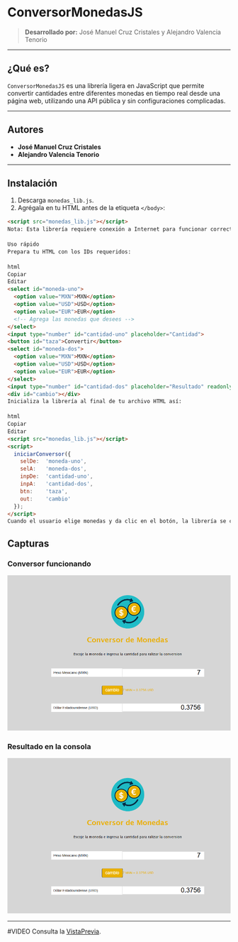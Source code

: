 # ConversorMonedasJS

> **Desarrollado por:** José Manuel Cruz Cristales y Alejandro Valencia Tenorio

---

## ¿Qué es?

`ConversorMonedasJS` es una librería ligera en JavaScript que permite convertir cantidades entre diferentes monedas en tiempo real desde una página web, utilizando una API pública y sin configuraciones complicadas.

---

## Autores

- **José Manuel Cruz Cristales**
- **Alejandro Valencia Tenorio**

---

## Instalación

1. Descarga `monedas_lib.js`.
2. Agrégala en tu HTML antes de la etiqueta `</body>`:

```html
<script src="monedas_lib.js"></script>
Nota: Esta librería requiere conexión a Internet para funcionar correctamente.

Uso rápido
Prepara tu HTML con los IDs requeridos:

html
Copiar
Editar
<select id="moneda-uno">
  <option value="MXN">MXN</option>
  <option value="USD">USD</option>
  <option value="EUR">EUR</option>
  <!-- Agrega las monedas que desees -->
</select>
<input type="number" id="cantidad-uno" placeholder="Cantidad">
<button id="taza">Convertir</button>
<select id="moneda-dos">
  <option value="MXN">MXN</option>
  <option value="USD">USD</option>
  <option value="EUR">EUR</option>
</select>
<input type="number" id="cantidad-dos" placeholder="Resultado" readonly>
<div id="cambio"></div>
Inicializa la librería al final de tu archivo HTML así:

html
Copiar
Editar
<script src="monedas_lib.js"></script>
<script>
  iniciarConversor({
    selDe:  'moneda-uno',
    selA:   'moneda-dos',
    inpDe:  'cantidad-uno',
    inpA:   'cantidad-dos',
    btn:    'taza',
    out:    'cambio'
  });
</script>
Cuando el usuario elige monedas y da clic en el botón, la librería se conecta a la API pública y realiza la conversión en tiempo real, mostrando el resultado y posibles mensajes en la interfaz.
```
## Capturas

### Conversor funcionando

![Conversor funcionando](./Captura%20de%20pantalla%202025-07-04%20213022.png)

### Resultado en la consola

![Consola mostrando resultado](./Captura%20de%20pantalla%202025-07-04%20213027.png)



-------------------

#VIDEO
Consulta la [VistaPrevia]([https://open.er-api.com/v6/latest/](https://drive.google.com/file/d/158nC8hhSxGIcHnVd9DYFlVwAVvPP4lgu/view?usp=drive_link)).
